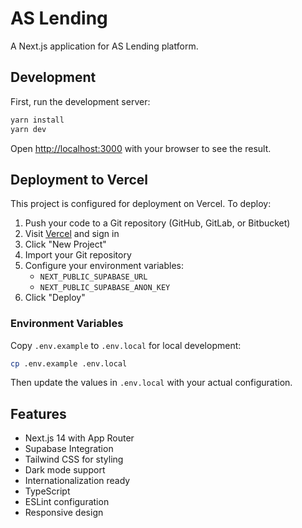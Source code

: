 # AS Lending

A Next.js application for AS Lending platform.

## Development

First, run the development server:

```bash
yarn install
yarn dev
```

Open [http://localhost:3000](http://localhost:3000) with your browser to see the result.

## Deployment to Vercel

This project is configured for deployment on Vercel. To deploy:

1. Push your code to a Git repository (GitHub, GitLab, or Bitbucket)
2. Visit [Vercel](https://vercel.com) and sign in
3. Click "New Project"
4. Import your Git repository
5. Configure your environment variables:
   - `NEXT_PUBLIC_SUPABASE_URL`
   - `NEXT_PUBLIC_SUPABASE_ANON_KEY`
6. Click "Deploy"

### Environment Variables

Copy `.env.example` to `.env.local` for local development:

```bash
cp .env.example .env.local
```

Then update the values in `.env.local` with your actual configuration.

## Features

- Next.js 14 with App Router
- Supabase Integration
- Tailwind CSS for styling
- Dark mode support
- Internationalization ready
- TypeScript
- ESLint configuration
- Responsive design
